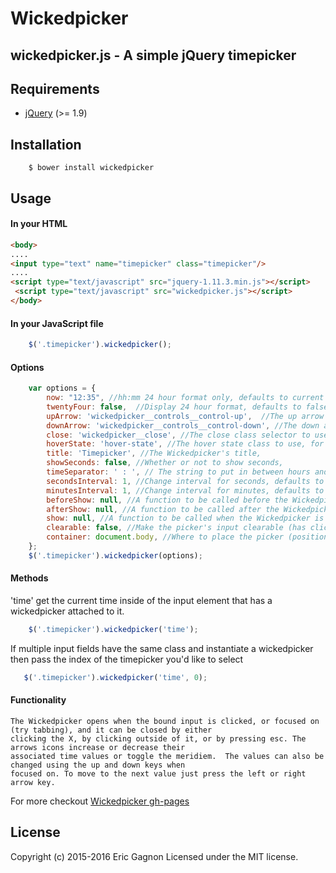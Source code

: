 # Wickedpicker

## wickedpicker.js - A simple jQuery timepicker

## Requirements

* [jQuery](http://jquery.com/download/) (>= 1.9)

## Installation
```shell
    $ bower install wickedpicker
```

## Usage

#### In your HTML
 ```html
 <body>
 ....
 <input type="text" name="timepicker" class="timepicker"/>
 ....
 <script type="text/javascript" src="jquery-1.11.3.min.js"></script>
  <script type="text/javascript" src="wickedpicker.js"></script>
 </body>
 ```

#### In your JavaScript file
 ```javascript
     $('.timepicker').wickedpicker();
 ```

#### Options
```javascript
    var options = {
        now: "12:35", //hh:mm 24 hour format only, defaults to current time
        twentyFour: false,  //Display 24 hour format, defaults to false
        upArrow: 'wickedpicker__controls__control-up',  //The up arrow class selector to use, for custom CSS
        downArrow: 'wickedpicker__controls__control-down', //The down arrow class selector to use, for custom CSS
        close: 'wickedpicker__close', //The close class selector to use, for custom CSS
        hoverState: 'hover-state', //The hover state class to use, for custom CSS
        title: 'Timepicker', //The Wickedpicker's title,
        showSeconds: false, //Whether or not to show seconds,
        timeSeparator: ' : ', // The string to put in between hours and minutes (and seconds)
        secondsInterval: 1, //Change interval for seconds, defaults to 1,
        minutesInterval: 1, //Change interval for minutes, defaults to 1
        beforeShow: null, //A function to be called before the Wickedpicker is shown
        afterShow: null, //A function to be called after the Wickedpicker is closed/hidden
        show: null, //A function to be called when the Wickedpicker is shown
        clearable: false, //Make the picker's input clearable (has clickable "x")
        container: document.body, //Where to place the picker (position absolute should be relative to this)
    };
    $('.timepicker').wickedpicker(options);
```

#### Methods

'time' get the current time inside of the input element that has a wickedpicker attached to it.
```javascript
    $('.timepicker').wickedpicker('time');
```

  If multiple input fields have the same class and instantiate a wickedpicker then pass the index of the timepicker
  you'd like to select
 ```javascript
    $('.timepicker').wickedpicker('time', 0);
 ```

#### Functionality
    The Wickedpicker opens when the bound input is clicked, or focused on (try tabbing), and it can be closed by either
    clicking the X, by clicking outside of it, or by pressing esc. The arrows icons increase or decrease their
    associated time values or toggle the meridiem.  The values can also be changed using the up and down keys when
    focused on. To move to the next value just press the left or right arrow key.

For more checkout
[Wickedpicker gh-pages](http://ericjgagnon.github.io/wickedpicker/)

## License

 Copyright (c) 2015-2016 Eric Gagnon Licensed under the MIT license.

